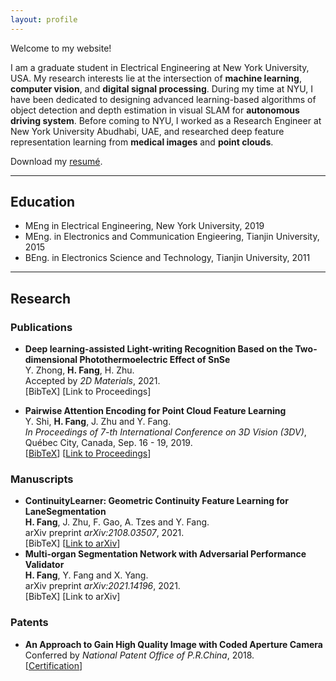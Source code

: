 ```yaml
---
layout: profile
---
```


Welcome to my website! 

I am a graduate student in Electrical Engineering at New York University, USA. My research interests lie at the intersection of **machine learning**, **computer vision**, and **digital signal processing**. During my time at NYU, I have been dedicated to designing advanced learning-based algorithms of object detection and depth estimation in visual SLAM for **autonomous driving system**. Before coming to NYU, I worked as a Research Engineer at New York University Abudhabi, UAE, and researched deep feature representation learning from **medical images** and **point clouds**.

Download my [resumé](/assets/files/Resume.pdf).

---
## Education
+ MEng in Electrical Engineering, New York University, 2019
+ MEng. in Electronics and Communication Engieering, Tianjin University, 2015
+ BEng. in Electronics Science and Technology, Tianjin University, 2011

---
## Research
### Publications
+ **Deep learning-assisted Light-writing Recognition Based on the Two-dimensional Photothermoelectric Effect of SnSe**  
  Y. Zhong, **H. Fang**, H. Zhu.  
  Accepted by _2D Materials_, 2021.  
  \[BibTeX<!-- (/assets/bibs/shi2019self.txt) -->\] \[Link to Proceedings<!-- (https://arxiv.org/abs/1909.13163) -->\]

+ **Pairwise Attention Encoding for Point Cloud Feature Learning**  
  Y. Shi, **H. Fang**, J. Zhu and Y. Fang.  
  _In Proceedings of 7-th International Conference on 3D Vision (3DV)_, Québec City, Canada, Sep. 16 - 19, 2019.  
  \[[BibTeX](/assets/bibs/fang2019pairwise.txt)\] \[[Link to Proceedings](https://ieeexplore.ieee.org/abstract/document/8885569)\]

### Manuscripts
+ **ContinuityLearner: Geometric Continuity Feature Learning for LaneSegmentation**  
  **H. Fang**, J. Zhu, F. Gao, A. Tzes and Y. Fang.  
  arXiv preprint _arXiv:2108.03507_, 2021.  
  \[BibTeX<!-- (/assets/bibs/shi2019self.txt) -->\] \[[Link to arXiv](https://arxiv.org/abs/2108.03507)\]
+ **Multi-organ Segmentation Network with Adversarial Performance Validator**  
  **H. Fang**, Y. Fang and X. Yang.  
  arXiv preprint _arXiv:2021.14196_, 2021.  
  \[BibTeX<!-- (/assets/bibs/shi2019self.txt) -->\] \[Link to arXiv<!-- (https://arxiv.org/abs/1909.13163) -->\]

### Patents
+ **An Approach to Gain High Quality Image with Coded Aperture Camera**  
  Conferred by _National Patent Office of P.R.China_, 2018.  
  \[[Certification](/assets/files/PatentCertificaiton.pdf)\]